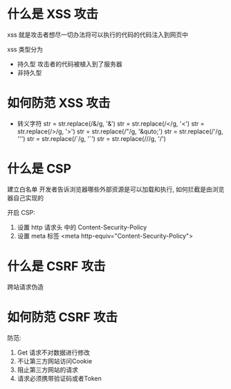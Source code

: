 # 什么是 XSS 攻击

xss 就是攻击者想尽一切办法将可以执行的代码的代码注入到网页中

xss 类型分为

- 持久型
  攻击者的代码被植入到了服务器
- 非持久型

# 如何防范 XSS 攻击

- 转义字符
  str = str.replace(/&/g, '&amp;')
  str = str.replace(/</g, '&lt;')
  str = str.replace(/>/g, '&gt;')
  str = str.replace(/"/g, '&quto;')
  str = str.replace(/'/g, '&#39;')
  str = str.replace(/`/g, '&#96;')
  str = str.replace(/\//g, '&#x2F;')

# 什么是 CSP

建立白名单
开发者告诉浏览器哪些外部资源是可以加载和执行, 如何拦截是由浏览器自己实现的

开启 CSP:

1. 设置 http 请求头 中的 Content-Security-Policy
2. 设置 meta 标签 \<meta http-equiv="Content-Security-Policy"\>

# 什么是 CSRF 攻击

跨站请求伪造

# 如何防范 CSRF 攻击

防范:

1. Get 请求不对数据进行修改
2. 不让第三方网站访问Cookie
3. 阻止第三方网站的请求
4. 请求必须携带验证码或者Token
